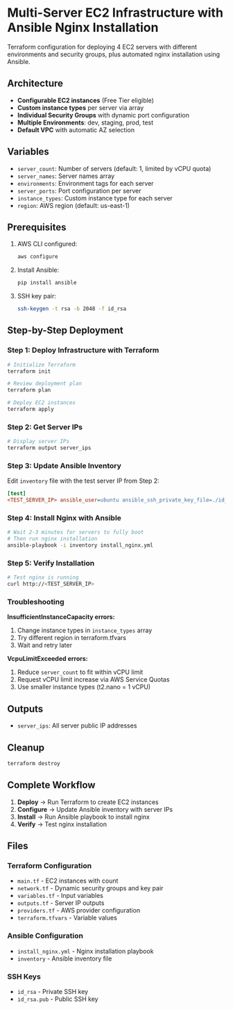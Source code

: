 # Multi-Server EC2 Infrastructure with Ansible Nginx Installation

Terraform configuration for deploying 4 EC2 servers with different environments and security groups, plus automated nginx installation using Ansible.

## Architecture

- **Configurable EC2 instances** (Free Tier eligible)
- **Custom instance types** per server via array
- **Individual Security Groups** with dynamic port configuration
- **Multiple Environments**: dev, staging, prod, test
- **Default VPC** with automatic AZ selection

## Variables

- `server_count`: Number of servers (default: 1, limited by vCPU quota)
- `server_names`: Server names array
- `environments`: Environment tags for each server
- `server_ports`: Port configuration per server
- `instance_types`: Custom instance type for each server
- `region`: AWS region (default: us-east-1)

## Prerequisites

1. AWS CLI configured:
   ```bash
   aws configure
   ```

2. Install Ansible:
   ```bash
   pip install ansible
   ```

3. SSH key pair:
   ```bash
   ssh-keygen -t rsa -b 2048 -f id_rsa
   ```

## Step-by-Step Deployment

### Step 1: Deploy Infrastructure with Terraform

```bash
# Initialize Terraform
terraform init

# Review deployment plan
terraform plan

# Deploy EC2 instances
terraform apply
```

### Step 2: Get Server IPs

```bash
# Display server IPs
terraform output server_ips
```

### Step 3: Update Ansible Inventory

Edit `inventory` file with the test server IP from Step 2:

```ini
[test]
<TEST_SERVER_IP> ansible_user=ubuntu ansible_ssh_private_key_file=./id_rsa
```

### Step 4: Install Nginx with Ansible

```bash
# Wait 2-3 minutes for servers to fully boot
# Then run nginx installation
ansible-playbook -i inventory install_nginx.yml
```

### Step 5: Verify Installation

```bash
# Test nginx is running
curl http://<TEST_SERVER_IP>
```

### Troubleshooting

**InsufficientInstanceCapacity errors:**
1. Change instance types in `instance_types` array
2. Try different region in terraform.tfvars
3. Wait and retry later

**VcpuLimitExceeded errors:**
1. Reduce `server_count` to fit within vCPU limit
2. Request vCPU limit increase via AWS Service Quotas
3. Use smaller instance types (t2.nano = 1 vCPU)

## Outputs

- `server_ips`: All server public IP addresses

## Cleanup

```bash
terraform destroy
```

## Complete Workflow

1. **Deploy** → Run Terraform to create EC2 instances
2. **Configure** → Update Ansible inventory with server IPs
3. **Install** → Run Ansible playbook to install nginx
4. **Verify** → Test nginx installation

## Files

### Terraform Configuration
- `main.tf` - EC2 instances with count
- `network.tf` - Dynamic security groups and key pair
- `variables.tf` - Input variables
- `outputs.tf` - Server IP outputs
- `providers.tf` - AWS provider configuration
- `terraform.tfvars` - Variable values

### Ansible Configuration
- `install_nginx.yml` - Nginx installation playbook
- `inventory` - Ansible inventory file

### SSH Keys
- `id_rsa` - Private SSH key
- `id_rsa.pub` - Public SSH key